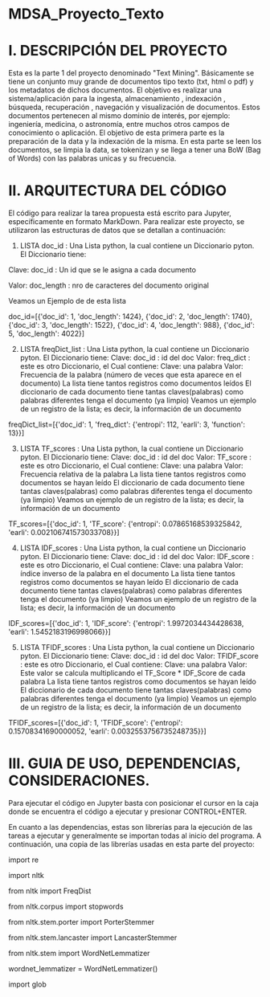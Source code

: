 # MDSA_Proyecto_Texto
# I. DESCRIPCIÓN DEL PROYECTO
Esta es la parte 1 del proyecto denominado "Text Mining".
Básicamente se tiene un conjunto muy grande de documentos tipo texto (txt, html o pdf) y los  metadatos de dichos documentos. El objetivo es realizar una sistema/aplicación para la ingesta,   almacenamiento , indexación , búsqueda, recuperación , navegación y visualización de documentos. Estos documentos pertenecen al mismo dominio de interés, por ejemplo: ingeniería, medicina, o astronomía, entre muchos otros campos de conocimiento o aplicación.
El objetivo de esta primera parte es la preparación de la data y la indexación de la misma. En esta parte se leen los documentos, se limpia la data, se tokenizan y se llega a tener una BoW (Bag of Words) con las palabras unicas y su frecuencia.

# II. ARQUITECTURA DEL CÓDIGO
El código para realizar la tarea propuesta está escrito para Jupyter, específicamente en formato MarkDown.
Para realizar este proyecto, se utilizaron las estructuras de datos que se detallan a continuación:

 1. LISTA doc_id : Una Lista python, la cual contiene un Diccionario pyton. 
 El Diccionario tiene: 
 
 Clave: doc_id : Un id que se le asigna a cada documento
 
 Valor: doc_length : nro de caracteres del documento original
 
 Veamos un Ejemplo de de esta lista

doc_id=[{'doc_id': 1, 'doc_length': 1424}, 
        {'doc_id': 2, 'doc_length': 1740}, 
        {'doc_id': 3, 'doc_length': 1522}, 
        {'doc_id': 4, 'doc_length': 988}, 
        {'doc_id': 5, 'doc_length': 4022}]
        
 2. LISTA freqDict_list : Una Lista python, la cual contiene un Diccionario pyton.
 El Diccionario tiene: 
 Clave: doc_id : id del doc
 Valor: freq_dict : este es otro Diccionario, el Cual contiene:
        Clave: una palabra
        Valor: Frecuencia de la palabra (número de veces que esta aparece en el documento)
 La lista tiene tantos registros como documentos leídos
 El diccionario de cada documento tiene tantas claves(palabras) como palabras diferentes tenga el documento (ya limpio)
 Veamos un ejemplo de un registro de la lista; es decir, la información de un documento

freqDict_list=[{'doc_id': 1, 'freq_dict': {'entropi': 112, 'earli': 3, 'function': 13}}]

 3. LISTA TF_scores : Una Lista python, la cual contiene un Diccionario pyton.
 El Diccionario tiene: 
 Clave: doc_id : id del doc
 Valor: TF_score : este es otro Diccionario, el Cual contiene:
        Clave: una palabra
        Valor: Frecuencia relativa de la palabra
 La lista tiene tantos registros como documentos se hayan leído
 El diccionario de cada documento tiene tantas claves(palabras) como palabras diferentes tenga el documento (ya limpio)
 Veamos un ejemplo de un registro de la lista; es decir, la información de un documento

TF_scores=[{'doc_id': 1, 'TF_score': {'entropi': 0.07865168539325842, 'earli': 0.002106741573033708}}]


 4. LISTA IDF_scores : Una Lista python, la cual contiene un Diccionario pyton.
 El Diccionario tiene: 
 Clave: doc_id : id del doc
 Valor: IDF_score : este es otro Diccionario, el Cual contiene:
        Clave: una palabra
        Valor: índice inverso de la palabra en el documento
 La lista tiene tantos registros como documentos se hayan leído
 El diccionario de cada documento tiene tantas claves(palabras) como palabras diferentes tenga el documento (ya limpio)
 Veamos un ejemplo de un registro de la lista; es decir, la información de un documento

IDF_scores=[{'doc_id': 1, 'IDF_score': {'entropi': 1.9972034434428638, 'earli': 1.5452183196998066}}]

 5. LISTA TFIDF_scores : Una Lista python, la cual contiene un Diccionario pyton.
 El Diccionario tiene: 
 Clave: doc_id : id del doc
 Valor: TFIDF_score : este es otro Diccionario, el Cual contiene:
        Clave: una palabra
        Valor: Este valor se calcula multiplicando el TF_Score * IDF_Score de cada palabra
 La lista tiene tantos registros como documentos se hayan leído
 El diccionario de cada documento tiene tantas claves(palabras) como palabras diferentes tenga el documento (ya limpio)
 Veamos un ejemplo de un registro de la lista; es decir, la información de un documento

TFIDF_scores=[{'doc_id': 1, 'TFIDF_score': {'entropi': 0.15708341690000052, 'earli': 0.0032553756735248735}}]



# III. GUIA DE USO, DEPENDENCIAS, CONSIDERACIONES.
Para ejecutar el código en Jupyter basta con posicionar el cursor en la caja donde se encuentra el código a ejecutar y presionar CONTROL+ENTER.

En cuanto a las dependencias, estas son librerías para la ejecución de las tareas a ejecutar y generalmente se importan todas al inicio del programa. A continuación, una copia de las librerías usadas en esta parte del proyecto:

import re

import nltk

from nltk import FreqDist

from nltk.corpus import stopwords

from nltk.stem.porter import PorterStemmer

from nltk.stem.lancaster import LancasterStemmer

from nltk.stem import WordNetLemmatizer

wordnet_lemmatizer = WordNetLemmatizer()

import glob

